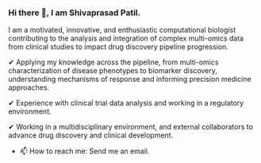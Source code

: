 ### Hi there 👋, I am Shivaprasad Patil.

I am a motivated, innovative, and enthusiastic computational biologist contributing to the analysis and integration of complex multi-omics data from clinical studies to impact drug discovery pipeline progression.

✔ Applying my knowledge across the pipeline, from multi-omics characterization of disease phenotypes to biomarker discovery, understanding mechanisms of response and informing precision medicine approaches.

✔ Experience with clinical trial data analysis and working in a regulatory environment.

✔ Working in a multidisciplinary environment, and external collaborators to advance drug discovery and clinical development.

- 📫 How to reach me: Send me an email.

